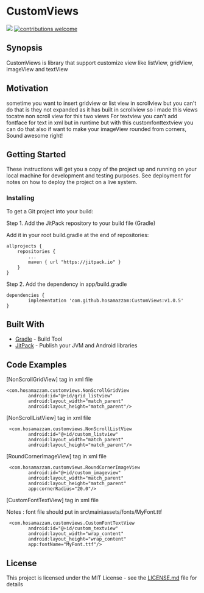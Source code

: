 # CustomViews
[![](https://jitpack.io/v/hosamazzam/CustomViews.svg)](https://jitpack.io/#hosamazzam/CustomViews)
[![contributions welcome](https://img.shields.io/badge/contributions-welcome-brightgreen.svg?style=flat)](https://github.com/hosamazzam/CustomViews/issues)
## Synopsis

CustomViews is library that support customize view like listView, gridView, imageView and textView

## Motivation

sometime you want to insert gridview or list view in scrollview but you can't do that is they not expanded as it has built in scrollview so i made this views tocatre non scroll view for this two views
For textview you can't add fontface for text in xml but in runtime but with this customfonttextview you can do that also if want to make your imageView rounded from corners, Sound awesome right!

## Getting Started

These instructions will get you a copy of the project up and running on your local machine for development and testing purposes. See deployment for notes on how to deploy the project on a live system.

### Installing

To get a Git project into your build:

Step 1. Add the JitPack repository to your build file (Gradle)

Add it in your root build.gradle at the end of repositories:

	allprojects {
		repositories {
			...
			maven { url "https://jitpack.io" }
		}
	}
  
Step 2. Add the dependency in app/build.gradle

	dependencies {
	        implementation 'com.github.hosamazzam:CustomViews:v1.0.5'
	}

## Built With

* [Gradle](https://gradle.org/) - Build Tool
* [JitPack](https://jitpack.io/) - Publish your JVM and Android libraries

## Code Examples

[NonScrollGridView] tag in xml file

```
<com.hosamazzam.customviews.NonScrollGridView
        android:id="@+id/grid_listview"
        android:layout_width="match_parent"
        android:layout_height="match_parent"/>
```

[NonScrollListView] tag in xml file

```
 <com.hosamazzam.customviews.NonScrollListView
    	android:id="@+id/custom_listview"
        android:layout_width="match_parent"
        android:layout_height="match_parent"/>
```

[RoundCornerImageView] tag in xml file

```
 <com.hosamazzam.customviews.RoundCornerImageView
  	    android:id="@+id/custom_imageview"
        android:layout_width="match_parent"
        android:layout_height="match_parent"
        app:cornerRadius="20.0"/>
```

[CustomFontTextView] tag in xml file

Notes : font file should put in src\main\assets/fonts/MyFont.ttf

```
 <com.hosamazzam.customviews.CustomFontTextView
  	    android:id="@+id/custom_textview"
        android:layout_width="wrap_content"
        android:layout_height="wrap_content"
        app:fontName="MyFont.ttf"/>
```


## License
This project is licensed under the MIT License - see the [LICENSE.md](LICENSE.md) file for details

